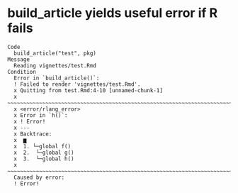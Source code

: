 # build_article yields useful error if R fails

    Code
      build_article("test", pkg)
    Message
      Reading vignettes/test.Rmd
    Condition
      Error in `build_article()`:
      ! Failed to render 'vignettes/test.Rmd'.
      x Quitting from test.Rmd:4-10 [unnamed-chunk-1]
      x ~~~~~~~~~~~~~~~~~~~~~~~~~~~~~~~~~~~~~~~~~~~~~~~~~~~~~~~~~~~~~~~~~~~~~~~~~~~~~~~~
      x <error/rlang_error>
      x Error in `h()`:
      x ! Error!
      x ---
      x Backtrace:
      x  ▆
      x  1. └─global f()
      x  2.  └─global g()
      x  3.  └─global h()
      x ~~~~~~~~~~~~~~~~~~~~~~~~~~~~~~~~~~~~~~~~~~~~~~~~~~~~~~~~~~~~~~~~~~~~~~~~~~~~~~~~
      Caused by error:
      ! Error!


